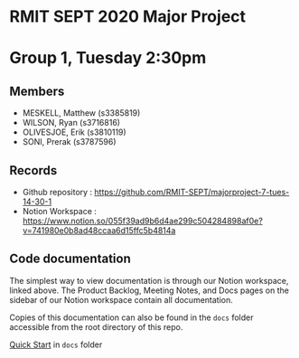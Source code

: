 # RMIT SEPT 2020 Major Project

# Group 1, Tuesday 2:30pm

## Members
* MESKELL, Matthew (s3385819)
* WILSON, Ryan (s3716816)
* OLIVESJOE, Erik (s3810119)
* SONI, Prerak (s3787596)

## Records

* Github repository : https://github.com/RMIT-SEPT/majorproject-7-tues-14-30-1
* Notion Workspace : https://www.notion.so/055f39ad9b6d4ae299c504284898af0e?v=741980e0b8ad48ccaa6d15ffc5b4814a


## Code documentation

The simplest way to view documentation is through our Notion workspace, linked above.
The Product Backlog, Meeting Notes, and Docs pages on the sidebar of our Notion workspace contain all documentation.

Copies of this documentation can also be found in the `docs` folder accessible from the root directory of this repo.

[Quick Start](/docs/README.md) in `docs` folder
